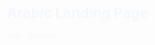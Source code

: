 <h1 style='color:#F5F7FA'>
  Arabic Landing Page
</h1>
<p style='color:#F5F7FA; opacity: 53%;'>Vite - Tailwind</p>